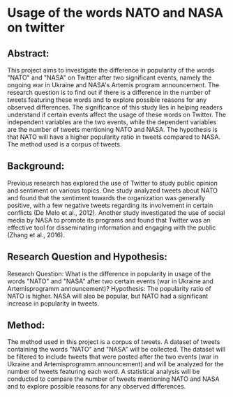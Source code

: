 # Usage of the words NATO and NASA on twitter

## Abstract:
This project aims to investigate the difference in popularity of the words "NATO" and "NASA" on Twitter after two significant events, namely the ongoing war in Ukraine and NASA's Artemis program announcement. The research question is to find out if there is a difference in the number of tweets featuring these words and to explore possible reasons for any observed differences. The significance of this study lies in helping readers understand if certain events affect the usage of these words on Twitter. The independent variables are the two events, while the dependent variables are the number of tweets mentioning NATO and NASA. The hypothesis is that NATO will have a higher popularity ratio in tweets compared to NASA. The method used is a corpus of tweets.

## Background:
Previous research has explored the use of Twitter to study public opinion and sentiment on various topics. One study analyzed tweets about NATO and found that the sentiment towards the organization was generally positive, with a few negative tweets regarding its involvement in certain conflicts (De Melo et al., 2012). Another study investigated the use of social media by NASA to promote its programs and found that Twitter was an effective tool for disseminating information and engaging with the public (Zhang et al., 2016).

## Research Question and Hypothesis:
Research Question: What is the difference in popularity in usage of the words "NATO" and "NASA" after two certain events (war in Ukraine and Artemisprogramm announcement)?
Hypothesis: The popularity ratio of NATO is higher. NASA will also be popular, but NATO had a significant increase in popularity in tweets.

## Method:
The method used in this project is a corpus of tweets. A dataset of tweets containing the words "NATO" and "NASA" will be collected. The dataset will be filtered to include tweets that were posted after the two events (war in Ukraine and Artemisprogramm announcement) and will be analyzed for the number of tweets featuring each word. A statistical analysis will be conducted to compare the number of tweets mentioning NATO and NASA and to explore possible reasons for any observed differences.

